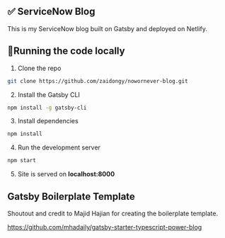 ## ✅ ServiceNow Blog

This is my ServiceNow blog built on Gatsby and deployed on Netlify.

## 🔨Running the code locally 

1. Clone the repo

```sh
git clone https://github.com/zaidongy/nowornever-blog.git
```

2. Install the Gatsby CLI

```sh
npm install -g gatsby-cli
```

3. Install dependencies

```sh
npm install
```

4. Run the development server

```sh
npm start
```

5. Site is served on **localhost:8000**

## Gatsby Boilerplate Template

Shoutout and credit to Majid Hajian for creating the boilerplate template.

https://github.com/mhadaily/gatsby-starter-typescript-power-blog